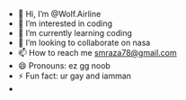 - 👋 Hi, I’m @Wolf.Airline
- 👀 I’m interested in coding    
- 🌱 I’m currently learning coding
- 💞️ I’m looking to collaborate on nasa
- 📫 How to reach me smraza78@gmail.com  
- 😄 Pronouns: ez gg noob
- ⚡ Fun fact: ur gay and iamman
- 

<!---
ADD-ME-TO-SHIZOVAL-SERVER/ADD-ME-TO-SHIZOVAL-SERVER is a ✨ special ✨ repository because its `README.md` (this file) appears on your GitHub profile.
You can click the Preview link to take a look at your changes.
--->
